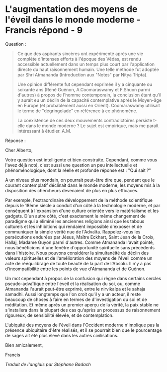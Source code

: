 # L'augmentation des moyens de l'éveil dans le monde moderne - Francis répond - 9

Question : 

>Ce que des aspirants sincères ont expérimenté après une vie complète d'intenses efforts à l'époque des Védas, est rendu accessible actuellement dans un temps plus court par l'application directe du haut raisonnement humain. Une telle méthode fut adoptée par Shri Atmananda (Introduction aux "Notes" par Nitya Tripta). 
>
>Une opinion différente fut cependant exprimée il y a cinquante ou soixante ans (René Guénon, A.Coomaraswamy et F.Shuon parmi d'autres) à propos de l'homme contemporain, la conclusion étant qu'il y aurait eu un déclin de la capacité contemplative après le Moyen-âge en Europe (et probablement aussi en Orient). Coomaraswamy utilisait le terme de "dégringolade" en référence à ce phénomène. 
>
>La coexistence de ces deux mouvements contradictoires persiste t-elle dans le monde moderne ? Le sujet est empirique, mais me paraît intéressant à étudier. A.M.

Réponse : 

Cher Alberto,

Votre question est intelligente et bien construite. Cependant, comme vous l'avez déjà noté, c'est aussi une question un peu intellectuelle et phénoménologique, dont la réelle et profonde réponse est : "Qui sait ?" 

A un niveau plus mondain, on pourrait peut-être dire que, pendant que le courant contemplatif déclinait dans le monde moderne, les moyens mis à la disposition des chercheurs devenaient de plus en plus efficaces. 

Par exemple, l'extraordinaire développement de la méthode scientifique depuis le 18ème siècle a conduit d'un côté à la technologie moderne, et par conséquent à l'expansion d'une culture orientée vers le matérialisme et les gadgets. D'un autre côté, c'est exactement le même changement de paradigme qui a éliminé les anciennes religions ainsi que les tabous culturels et les inhibitions qui rendaient impossible d'exposer et de communiquer la simple vérité nue de l'Advaïta. Rappelez-vous les persécutions endurées par Jésus, Maître Eckhart, Saint Jean de la Croix, Hallaj, Madame Guyon parmi d'autres. Comme Atmananda l'avait pointé, nous bénéficions d'une fenêtre d'opportunité spirituelle sans précédents dans l'histoire. Nous pouvons considérer la simultanéité du déclin des valeurs spirituelles et de l'amélioration des moyens de l'éveil comme un acte de rééquilibrage de toute beauté de la part de l'Absolu. Il n'y a pas d'incompatibilité entre les points de vue d'Atmananda et de Guénon.

Un mot cependant à propos de la confusion qui règne dans certains cercles pseudo-advaïtique entre l'éveil et la réalisation du soi, ou, comme Atmananda l'aurait peut-être exprimé, entre le nirvikalpa et le sahaja samadhi. Aussi longtemps que l'on croit qu'il y a un acteur, il reste beaucoup de choses à faire en termes de d'investigation du soi et de méditation. Et même après un premier aperçu de la vérité, la paix stable ne s'installera dans la plupart des cas qu'après un processus de raisonnement rigoureux, de sensibilité élevée, et de contemplation.

L'ubiquité des moyens de l'éveil dans l'Occident moderne n'implique pas la présence ubiquitaire d'être réalisés, et il se pourrait bien que le pourcentage de sages ait été plus élevé dans les autres civilisations.

Bien amicalement,

Francis

_Traduit de l'anglais par Stéphane Badach_

